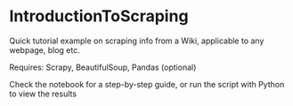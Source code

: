 # IntroductionToScraping
Quick tutorial example on scraping info from a Wiki, applicable to any webpage, blog etc.

Requires: Scrapy, BeautifulSoup, Pandas (optional)

Check the notebook for a step-by-step guide, or run the script with Python to view the results
